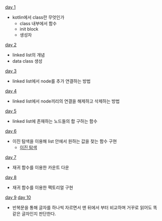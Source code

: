 
[day 1](https://github.com/wjdghks963/algorithm_kotlin/blob/master/week2/01_class.kt)

- kotlin에서 class란 무엇인가
    - class 내부에서 함수
    - init block
    - 생성자

[day 2](https://github.com/wjdghks963/algorithm_kotlin/blob/master/week2/02_linked_list.kt)

- linked list의 개념
- data class 생성

[day 3](https://github.com/wjdghks963/algorithm_kotlin/blob/master/week2/03_add_linked_list.kt)

- linked list에서 node를 추가 연결하는 방법

[day 4](https://github.com/wjdghks963/algorithm_kotlin/blob/master/week2/04_delete_node_linked_list.kt)

- linked list에서 node끼리의 연결을 해제하고 삭제하는 방법

[day 5](https://github.com/wjdghks963/algorithm_kotlin/blob/master/week2/05_get_linked_list_sum.kt)

- linked list에 존재하는 노드들의 합 구하는 함수 

[day 6](https://github.com/wjdghks963/algorithm_kotlin/blob/master/week2/06_is_existing_target_number_binary.kt)

- 이진 탐색을 이용해 list 안에서 원하는 값을 찾는 함수 구현
  - [이진 탐색](https://ko.wikipedia.org/wiki/%EC%9D%B4%EC%A7%84_%EA%B2%80%EC%83%89_%EC%95%8C%EA%B3%A0%EB%A6%AC%EC%A6%98)

[day 7](https://github.com/wjdghks963/algorithm_kotlin/blob/master/week2/07_count_down.kt)
- 재귀 함수를 이용한 카운트 다운

[day 8](https://github.com/wjdghks963/algorithm_kotlin/blob/master/week2/08_factorial.kt)
- 재귀 함수를 이용한 팩토리얼 구현

[day 9](https://github.com/wjdghks963/algorithm_kotlin/blob/master/week2/09_is_palindrome.kt)
[day 10](https://github.com/wjdghks963/algorithm_kotlin/blob/master/week2/10_is_palindrome_2.kt)
- 반복문을 통해 글자를 하나씩 자르면서 맨 뒤에서 부터 비교하며 거꾸로 읽어도 똑같은 글자인지 판단한다.

